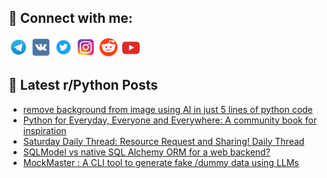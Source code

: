## 🔎 Connect with me:
[<img src="https://github.com/bullbesh/bullbesh/blob/main/images/Telegram.png" width="32" height="32" />](https://t.me/bullbesh)
[<img src="https://github.com/bullbesh/bullbesh/blob/main/images/VK.png" width="32" height="32" />](https://vk.com/bullbesh)
[<img src="https://github.com/bullbesh/bullbesh/blob/main/images/Twitter.png" width="32" height="32" />](https://twitter.com/bullbesh1)
[<img src="https://github.com/bullbesh/bullbesh/blob/main/images/Instagram.png" width="32" height="32" />](https://www.instagram.com/bullbesh)
[<img src="https://github.com/bullbesh/bullbesh/blob/main/images/Reddit.png" width="32" height="32" />](https://www.reddit.com/user/bullbesh)
[<img src="https://github.com/bullbesh/bullbesh/blob/main/images/YouTube.png" width="32" height="32" />](https://www.youtube.com/channel/UCtfjRs6uzgq5mfm8S06WTcg)

## 📕 Latest r/Python Posts
<!-- BLOG-POST-LIST:START -->
- [remove background from image using AI in just 5 lines of python code](https://www.reddit.com/r/Python/comments/1brl380/remove_background_from_image_using_ai_in_just_5/)
- [Python for Everyday, Everyone and Everywhere: A community book for inspiration](https://www.reddit.com/r/Python/comments/1brh3zq/python_for_everyday_everyone_and_everywhere_a/)
- [Saturday Daily Thread: Resource Request and Sharing! Daily Thread](https://www.reddit.com/r/Python/comments/1br3mfb/saturday_daily_thread_resource_request_and/)
- [SQLModel vs native SQL Alchemy ORM for a web backend?](https://www.reddit.com/r/Python/comments/1br19x3/sqlmodel_vs_native_sql_alchemy_orm_for_a_web/)
- [MockMaster : A CLI tool to generate fake /dummy data using LLMs](https://www.reddit.com/r/Python/comments/1bqylmk/mockmaster_a_cli_tool_to_generate_fake_dummy_data/)
<!-- BLOG-POST-LIST:END -->
